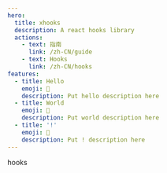 ```yaml
---
hero:
  title: xhooks
  description: A react hooks library
  actions:
    - text: 指南
      link: /zh-CN/guide
    - text: Hooks
      link: /zh-CN/hooks
features:
  - title: Hello
    emoji: 💎
    description: Put hello description here
  - title: World
    emoji: 🌈
    description: Put world description here
  - title: '!'
    emoji: 🚀
    description: Put ! description here
---
```


hooks
